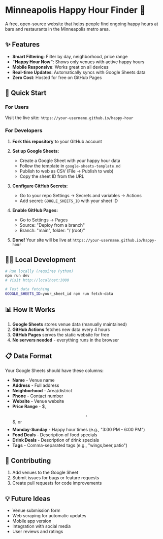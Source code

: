 # Minneapolis Happy Hour Finder 🍻

A free, open-source website that helps people find ongoing happy hours at bars and restaurants in the Minneapolis metro area.

## ✨ Features

- **Smart Filtering**: Filter by day, neighborhood, price range
- **"Happy Hour Now"**: Shows only venues with active happy hours
- **Mobile Responsive**: Works great on all devices
- **Real-time Updates**: Automatically syncs with Google Sheets data
- **Zero Cost**: Hosted for free on GitHub Pages

## 🚀 Quick Start

### For Users
Visit the live site: `https://your-username.github.io/happy-hour`

### For Developers

1. **Fork this repository** to your GitHub account

2. **Set up Google Sheets:**
   - Create a Google Sheet with your happy hour data
   - Follow the template in `google-sheets-template.md`
   - Publish to web as CSV (File → Publish to web)
   - Copy the sheet ID from the URL

3. **Configure GitHub Secrets:**
   - Go to your repo Settings → Secrets and variables → Actions
   - Add secret: `GOOGLE_SHEETS_ID` with your sheet ID

4. **Enable GitHub Pages:**
   - Go to Settings → Pages
   - Source: "Deploy from a branch"
   - Branch: "main", folder: "/ (root)"

5. **Done!** Your site will be live at `https://your-username.github.io/happy-hour`

## 🏃‍♂️ Local Development

```bash
# Run locally (requires Python)
npm run dev
# Visit http://localhost:3000

# Test data fetching
GOOGLE_SHEETS_ID=your_sheet_id npm run fetch-data
```

## 📊 How It Works

1. **Google Sheets** stores venue data (manually maintained)
2. **GitHub Actions** fetches new data every 4 hours
3. **GitHub Pages** serves the static website for free
4. **No servers needed** - everything runs in the browser

## 📋 Data Format

Your Google Sheets should have these columns:
- **Name** - Venue name
- **Address** - Full address
- **Neighborhood** - Area/district
- **Phone** - Contact number
- **Website** - Venue website
- **Price Range** - $, $$, $$$, or $$$$
- **Monday-Sunday** - Happy hour times (e.g., "3:00 PM - 6:00 PM")
- **Food Deals** - Description of food specials
- **Drink Deals** - Description of drink specials
- **Tags** - Comma-separated tags (e.g., "wings,beer,patio")

## 🤝 Contributing

1. Add venues to the Google Sheet
2. Submit issues for bugs or feature requests
3. Create pull requests for code improvements

## 💡 Future Ideas

- Venue submission form
- Web scraping for automatic updates
- Mobile app version
- Integration with social media
- User reviews and ratings
